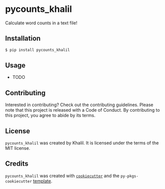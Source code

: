 # pycounts_khalil

Calculate word counts in a text file!

## Installation

```bash
$ pip install pycounts_khalil
```

## Usage

- TODO

## Contributing

Interested in contributing? Check out the contributing guidelines. Please note that this project is released with a Code of Conduct. By contributing to this project, you agree to abide by its terms.

## License

`pycounts_khalil` was created by Khalil. It is licensed under the terms of the MIT license.

## Credits

`pycounts_khalil` was created with [`cookiecutter`](https://cookiecutter.readthedocs.io/en/latest/) and the `py-pkgs-cookiecutter` [template](https://github.com/py-pkgs/py-pkgs-cookiecutter).
